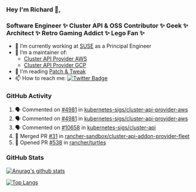 ### Hey I'm Richard 👋, 

<h3 align="left">Software Engineer ✨ Cluster API & OSS Contributor ✨ Geek ✨ Architect ✨ Retro Gaming Addict ✨ Lego Fan ✨</h3>

- 🔭 I’m currently working at [SUSE](https://www.suse.com/) as a Principal Engineer
- 👯 I’m a maintainer of:
  -  [Cluster API Provider AWS](https://github.com/kubernetes-sigs/cluster-api-provider-aws)
  -  [Cluster API Provider GCP](https://github.com/kubernetes-sigs/cluster-api-provider-gcp)
- 💬 I'm reading [Patch & Tweak](https://bjooks.com/products/patch-tweak-exploring-modular-synthesis)
- 📫 How to reach me: [![Twitter Badge](https://img.shields.io/badge/-@fruit_case-00acee?style=flat&logo=Twitter&logoColor=white)](https://twitter.com/intent/follow?screen_name=fruit_case "Follow on Twitter")

### GitHub Activity 

<!--START_SECTION:activity-->
1. 🗣 Commented on [#4981](https://github.com/kubernetes-sigs/cluster-api-provider-aws/pull/4981#issuecomment-2135258440) in [kubernetes-sigs/cluster-api-provider-aws](https://github.com/kubernetes-sigs/cluster-api-provider-aws)
2. 🗣 Commented on [#4981](https://github.com/kubernetes-sigs/cluster-api-provider-aws/pull/4981#issuecomment-2135256776) in [kubernetes-sigs/cluster-api-provider-aws](https://github.com/kubernetes-sigs/cluster-api-provider-aws)
3. 🗣 Commented on [#10658](https://github.com/kubernetes-sigs/cluster-api/pull/10658#issuecomment-2125042997) in [kubernetes-sigs/cluster-api](https://github.com/kubernetes-sigs/cluster-api)
4. 🎉 Merged PR [#31](https://github.com/rancher-sandbox/cluster-api-addon-provider-fleet/pull/31) in [rancher-sandbox/cluster-api-addon-provider-fleet](https://github.com/rancher-sandbox/cluster-api-addon-provider-fleet)
5. 💪 Opened PR [#538](https://github.com/rancher/turtles/pull/538) in [rancher/turtles](https://github.com/rancher/turtles)
<!--END_SECTION:activity-->

### GitHub Stats

[![Anurag's github stats](https://github-readme-stats.vercel.app/api?username=richardcase&count_private=true&show_icons=true)](https://github.com/anuraghazra/github-readme-stats)

[![Top Langs](https://github-readme-stats.vercel.app/api/top-langs/?username=richardcase&hide=html&layout=compact)](https://github.com/anuraghazra/github-readme-stats)
